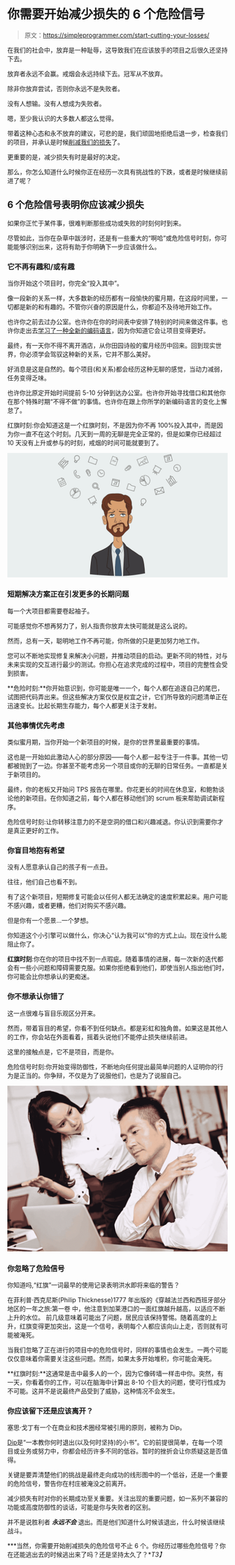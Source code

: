 # 你需要开始减少损失的 6 个危险信号

> 原文：<https://simpleprogrammer.com/start-cutting-your-losses/>

在我们的社会中，放弃是一种耻辱，这导致我们在应该放手的项目之后很久还坚持下去。

放弃者永远不会赢。戒烟会永远持续下去。冠军从不放弃。

除非你放弃尝试，否则你永远不是失败者。

没有人想输。没有人想成为失败者。

嗯，至少我认识的大多数人都这么觉得。

带着这种心态和永不放弃的建议，可悲的是，我们顽固地拒绝后退一步，检查我们的项目，并承认是时候[削减我们的损失](https://simpleprogrammer.com/2015/03/19/quitting-a-job-you-just-started/)了。

更重要的是，减少损失有时是最好的决定。

那么，你怎么知道什么时候你正在经历一次具有挑战性的下跌，或者是时候继续前进了呢？

## 6 个危险信号表明你应该减少损失

如果你正忙于某件事，很难判断那些成功或失败的时刻何时到来。

尽管如此，当你在杂草中跋涉时，还是有一些重大的“啊哈”或危险信号时刻，你可能能够识别出来，这将有助于你明确下一步应该做什么。

### 它不再有趣和/或有趣

当你开始这个项目时，你完全“投入其中”。

像一段新的关系一样，大多数新的经历都有一段愉快的蜜月期，在这段时间里，一切都是新的和有趣的。不管你兴奋的原因是什么，你都迫不及待地开始工作。

也许你之前去过办公室。也许你在你的时间表中安排了特别的时间来做这件事。也许你走出去[学习了一种全新的编码语言](https://simpleprogrammer.com/2015/09/25/do-you-need-to-know-more-than-one-language/)，因为你知道它会让项目变得更好。

最终，有一天你不得不离开酒店，从你田园诗般的蜜月经历中回来。回到现实世界，你必须学会驾驭这种新的关系，它并不那么美好。

好消息是这是自然的。每个项目(和关系)都会经历这种无聊的感觉，当动力减弱，任务变得乏味。

也许你比原定开始时间提前 5-10 分钟到达办公室。也许你开始寻找借口和其他你在那个特殊时期“不得不做”的事情。也许你在跟上你所学的新编码语言的变化上懈怠了。

红旗时刻:你会知道这是一个红旗时刻，不是因为你不再 100%投入其中，而是因为你一直不在这个时刻。几天到一周的无聊是完全正常的，但是如果你已经超过 10 天没有上升或参与的时刻，戒烟的时间可能就要到了。

![work](img/e8e92a458b5cae75466ae9fc157249e9.png)

### 短期解决方案正在引发更多的长期问题

每一个大项目都需要卷起袖子。

可能感觉你不想再努力了，别人指责你放弃太快可能就是这么说的。

然而，总有一天，聪明地工作不再可能，你所做的只是更加努力地工作。

您可以不断地实现修复来解决小问题，并推动项目的启动。更新不同的特性，对与未来实现的交互进行最少的测试。你担心在追求完成的过程中，项目的完整性会受到损害。

**危险时刻:**你开始意识到，你可能是唯一一个，每个人都在追逐自己的尾巴，试图把代码弄出来。但这些解决方案仅仅是权宜之计，它们所导致的问题清单正在迅速变长。比起长期生存能力，每个人都更关注于发射。

### 其他事情优先考虑

类似蜜月期，当你开始一个新项目的时候，是你的世界里最重要的事情。

这也是一开始如此激动人心的部分原因——每个人都一起专注于一件事。其他一切都被抛到了一边。你甚至不能考虑另一个项目或你的无聊的日常任务。一直都是关于新项目的。

最终，你的老板又开始问 TPS 报告在哪里。你花更长的时间在休息室，和鲍勃谈论他的新项目。在你知道之前，每个人都在移动他们的 scrum 板来帮助调试新程序。

危险信号时刻:让你转移注意力的不是空洞的借口和兴趣减退。你认识到需要你才是真正更好的工作。

### 你盲目地抱有希望

没有人愿意承认自己的孩子有一点丑。

往往，他们自己也看不到。

有了这个新项目，短期修复可能会以任何人都无法确定的速度积累起来。用户可能不感兴趣，或者更糟，他们对购买不感兴趣。

但是你有一个愿景…一个梦想。

你知道这个小引擎可以做什么，你决心“认为我可以”你的方式上山。现在没什么能阻止你了。

**红旗时刻**:你在你的项目中找不到一点瑕疵。随着事情的进展，每一次新的迭代都会有一些小问题和障碍需要克服。如果你拒绝看到他们，即使当别人指出他们时，你可能会比你想承认的更痴迷。

### 你不想承认你错了

这一点很难与盲目乐观区分开来。

然而，带着盲目的希望，你看不到任何缺点。都是彩虹和独角兽。如果这是其他人的工作，你会站在外面看着，摇着头说他们不能停止损失继续前进。

这里的接触点是，它不是项目，而是你。

危险信号时刻:你开始变得防御性，不断地向任何提出最简单问题的人证明你的行为是正当的。你争辩，不仅是为了说服他们，也是为了说服自己。

![Cutting Your Losses](img/18fe6efae0a9bddb733e48eba1e7a151.png)

### 你忽略了危险信号

你知道吗,“红旗”一词最早的使用记录表明洪水即将来临的警告？

在菲利普·西克尼斯(Philip Thicknesse)1777 年出版的《穿越法兰西和西班牙部分地区的一年之旅:第一卷 中，他注意到加莱港口的一面红旗越升越高，以适应不断上升的水位。
前几级意味着可能出了问题，居民应该保持警惕。随着高度的上升，红旗变得更加突出，这是一个信号，表明每个人都应该向山上走，否则就有可能被淹死。

当我们忽略了正在进行的项目中的危险信号时，同样的事情也会发生。一两个可能仅仅意味着你需要关注这些问题。然而，如果太多开始堆积，你可能会淹死。

**红旗时刻:**这通常是击中最多人的一个，因为它像砖墙一样击中你。突然，有一天，你看着你的工作，可以在脑海中计算出 8-10 个巨大的问题，使可行性成为不可能。这并不是说最终产品受到了威胁，这种情况不会发生。

### 你应该留下还是应该离开？

塞思·戈丁有一个在商业和技术圈经常被引用的原则，被称为 Dip。

[Dip](http://www.amazon.com/exec/obidos/ASIN/B000QCSA54/makithecompsi-20)是“一本教你何时退出(以及何时坚持)的小书”。它的前提很简单，在每一个项目或业务或努力中，你都会经历许多不同的低谷。暂时的挫折会让你质疑这是否值得。

关键是要弄清楚他们的挑战是最终走向成功的线形图中的一个低谷，还是一个重要的危险信号，警告你在村庄被淹没之前离开。

减少损失有时对你的长期成功至关重要。关注出现的重要问题，如一系列不兼容的功能或高度防御性的谈话，可能是你与失败者的区别。

并不是说胜利者 ***永远不会*** 退出。而是他们知道什么时候该退出，什么时候该继续战斗。

***当然，你需要开始削减损失的危险信号不止 6 个。你经历过哪些危险信号？你在还能逃出去的时候逃出来了吗？还是坚持太久了？**T3】*
